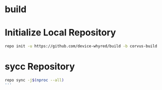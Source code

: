 # build
# Initialize Local Repository #
```bash
repo init -u https://github.com/device-whyred/build -b corvus-build
```
# sycc Repository #
```bash
repo sync -j$(nproc --all)
'''
